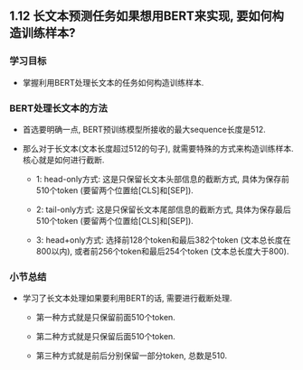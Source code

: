 ## 1.12 长文本预测任务如果想用BERT来实现, 要如何构造训练样本?

### 学习目标

- 掌握利用BERT处理长文本的任务如何构造训练样本.

### BERT处理长文本的方法

- 首选要明确一点, BERT预训练模型所接收的最大sequence长度是512.

- 那么对于长文本(文本长度超过512的句子), 就需要特殊的方式来构造训练样本. 核心就是如何进行截断.

	- 1: head-only方式: 这是只保留长文本头部信息的截断方式, 具体为保存前510个token (要留两个位置给[CLS]和[SEP]).

	- 2: tail-only方式: 这是只保留长文本尾部信息的截断方式, 具体为保存最后510个token (要留两个位置给[CLS]和[SEP]).

	- 3: head+only方式: 选择前128个token和最后382个token (文本总长度在800以内), 或者前256个token和最后254个token (文本总长度大于800).

### 小节总结

- 学习了长文本处理如果要利用BERT的话, 需要进行截断处理.

	- 第一种方式就是只保留前面510个token.

	- 第二种方式就是只保留后面510个token.

	- 第三种方式就是前后分别保留一部分token, 总数是510.